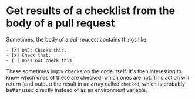 # Get results of a checklist from the body of a pull request
 
Sometimes, the body of a pull request contains things like

```
- [X] ONE: Checks this.
- [x] Check that.
- [ ] Does not check this.
```

These sometimes imply checks on the code itself. It's then interesting to know which ones of these are checked, which ones are not. This action will return (and output) the result in an array called `checked`, which is probably better used directly instead of as an environment variable. 

